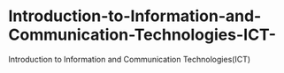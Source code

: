 # Introduction-to-Information-and-Communication-Technologies-ICT-
Introduction to Information and Communication Technologies(ICT)
